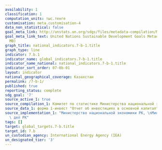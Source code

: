 ```yaml
---
availability: 1
classification: 1
computation_units: тыс.тенге
customisation: meta.customisation-4
data_non_statistical: false
goal_meta_link: http://unstats.un.org/sdgs/files/metadata-compilation/Metadata-Goal-7.pdf
goal_meta_link_text: United Nations Sustainable Development Goals Metadata (PDF 4.0
  MB)
graph_title: national_indicators.7-b-1.title
graph_type: line
indicator: 7.b.1
indicator_name: global_indicators.7-b-1.title
indicator_name_national: national_indicators.7-b-1.title
indicator_sort_order: 07-0b-01
layout: indicator
national_geographical_coverage: Казахстан
permalink: /7-b-1/
published: true
reporting_status: complete
sdg_goal: '7'
source_active_1: true
source_compilation_1: Комитет по статистике Министерства национальной экономики РК
source_data_1: форма 1-инвест "Отчет об инвестициях в основной капитал"
source_implementation_1: "Министерство национальной экономики РК, \nМинистерство иностранных\
  \ дел РК"
tags: []
target: global_targets.7-b.title
target_id: 7.b
un_custodian_agency: International Energy Agency (IEA)
un_designated_tier: '3'
---
```

